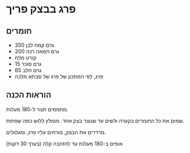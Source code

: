 # פרג בבצק פריך



## חומרים

- 350 גרם קמח לבן
- 200 גרם חמאה רכה
- קורט מלח
- 15 גרם סוכר
- 65 גרם חלב
- פרג, לפי המתכון של פרג של סבתא מלכה

## הוראות הכנה

מחממים תנור ל-180 מעלות.

שמים את כל החומרים בקערה ולשים עד שנוצר בצק אחד. מומלץ ללוש כמה שפחות.

מרדדים את הבצק, מורחים עליו פרג, ומגלגלים.

אופים ב-180 מעלות עד להזהבה קלה (בערך 30 דקות)